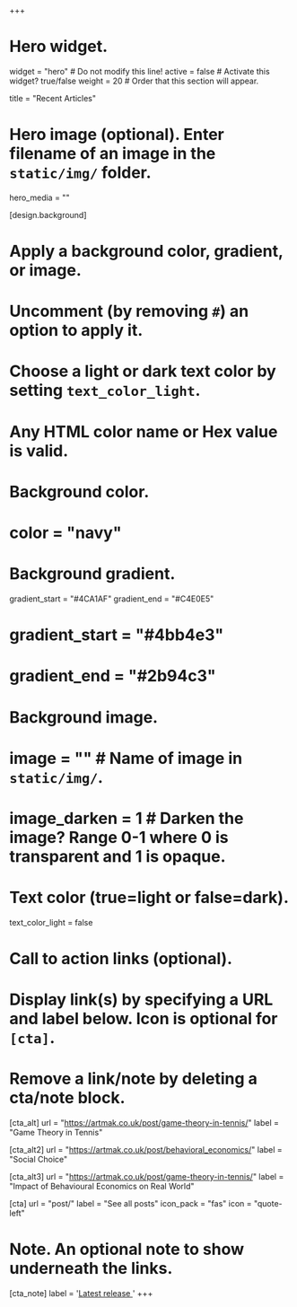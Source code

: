 +++
# Hero widget.
widget = "hero"  # Do not modify this line!
active = false  # Activate this widget? true/false
weight = 20  # Order that this section will appear.

title = "Recent Articles"

# Hero image (optional). Enter filename of an image in the `static/img/` folder.
hero_media = ""

[design.background]
  # Apply a background color, gradient, or image.
  #   Uncomment (by removing `#`) an option to apply it.
  #   Choose a light or dark text color by setting `text_color_light`.
  #   Any HTML color name or Hex value is valid.

  # Background color.
  # color = "navy"

  # Background gradient.
  gradient_start = "#4CA1AF"
  gradient_end = "#C4E0E5"

  # gradient_start = "#4bb4e3"
  # gradient_end = "#2b94c3"

  # Background image.
  # image = ""  # Name of image in `static/img/`.
  # image_darken = 1  # Darken the image? Range 0-1 where 0 is transparent and 1 is opaque.

  # Text color (true=light or false=dark).
  text_color_light = false

# Call to action links (optional).
#   Display link(s) by specifying a URL and label below. Icon is optional for `[cta]`.
#   Remove a link/note by deleting a cta/note block.

[cta_alt]
 url = "https://artmak.co.uk/post/game-theory-in-tennis/"
 label = "Game Theory in Tennis"

[cta_alt2]
  url = "https://artmak.co.uk/post/behavioral_economics/"
  label = "Social Choice"

[cta_alt3]
  url = "https://artmak.co.uk/post/game-theory-in-tennis/"
  label = "Impact of Behavioural Economics on Real World"

[cta]
url = "post/"
label = "See all posts"
icon_pack = "fas"
icon = "quote-left"

# Note. An optional note to show underneath the links.
[cta_note]
  label = '<a id="academic-release" href="https://sourcethemes.com/academic/updates" data-repo="gcushen/hugo-academic">Latest release <!-- V --></a>'
+++
